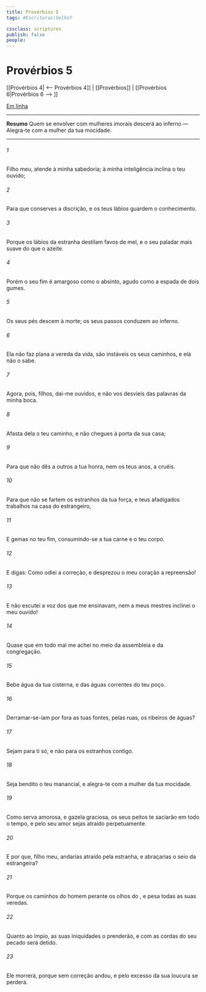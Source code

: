 ```yaml
---
title: Provérbios 5
tags: #Escrituras\VelhoT

cssclass: scriptures
publish: false
people:
---
```


# Provérbios 5
[[Provérbios 4| <-- Provérbios 4]] | [[Provérbios]] | [[Provérbios 6|Provérbios 6 --> ]]

[Em linha](https://churchofjesuschrist.org/study/scriptures/ot/prov/5?lang=por)

---
__Resumo__
Quem se envolver com mulheres imorais descerá ao inferno — Alegra-te com a mulher da tua mocidade.

---
###### 1 
Filho meu, atende à minha sabedoria; à minha inteligência inclina o teu ouvido;

###### 2 
Para que conserves a discrição, e os teus lábios guardem o conhecimento.

###### 3 
Porque os lábios da estranha destilam favos de mel, e o seu paladar  mais suave do que o azeite.

###### 4 
Porém o seu fim é amargoso como o absinto, agudo como a espada de dois gumes.

###### 5 
Os seus pés descem à morte; os seus passos conduzem ao inferno.

###### 6 
Ela não faz plana a vereda da vida, são instáveis os seus caminhos, e ela não o sabe.

###### 7 
Agora, pois, filhos, dai-me ouvidos, e não vos desvieis das palavras da minha boca.

###### 8 
Afasta dela o teu caminho, e não chegues à porta da sua casa;

###### 9 
Para que não dês a outros a tua honra, nem os teus anos, a cruéis.

###### 10 
Para que não se fartem os estranhos da tua força, e  teus afadigados trabalhos  na casa do estrangeiro,

###### 11 
E gemas no teu fim, consumindo-se a tua carne e o teu corpo.

###### 12 
E digas: Como odiei a correção, e desprezou o meu coração a repreensão!

###### 13 
E não escutei a voz dos que me ensinavam, nem a meus mestres inclinei o meu ouvido!

###### 14 
Quase que em todo mal me achei no meio da assembleia e da congregação.

###### 15 
Bebe água da tua cisterna, e das águas correntes do teu poço.

###### 16 
Derramar-se-iam por fora as tuas fontes,  pelas ruas, os ribeiros de águas?

###### 17 
Sejam para ti só, e não para os estranhos contigo.

###### 18 
Seja bendito o teu manancial, e alegra-te com a mulher da tua mocidade.

###### 19 
Como serva amorosa, e gazela graciosa, os seus peitos te saciarão em todo o tempo, e pelo seu amor sejas atraído perpetuamente.

###### 20 
E por que, filho meu, andarias atraído pela estranha, e abraçarias o seio da estrangeira?

###### 21 
Porque os caminhos do homem  perante os olhos do , e  pesa todas as suas veredas.

###### 22 
Quanto ao ímpio, as suas iniquidades o prenderão, e com as cordas do seu pecado será detido.

###### 23 
Ele morrerá, porque sem correção andou, e pelo excesso da sua loucura se perderá.

